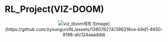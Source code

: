 # RL_Project(VIZ-DOOM)
<p align="center">
	<img src="https://github.com/zyounguri/RL/assets/138076274/25fdba84-a836-4234-977a-f050752cf0e3" alt="viz_doom제목"/>
![image](https://github.com/zyounguri/RL/assets/138076274/396316ce-b9d1-4650-9198-afc124aaaddd)

